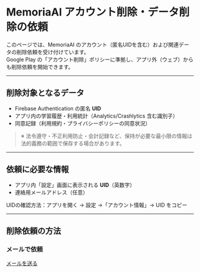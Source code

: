 # MemoriaAI アカウント削除・データ削除の依頼

このページでは、MemoriaAI のアカウント（匿名UIDを含む）および関連データの削除依頼を受け付けています。  
Google Play の「アカウント削除」ポリシーに準拠し、アプリ外（ウェブ）からも削除依頼を開始できます。

---

## 削除対象となるデータ
- Firebase Authentication の匿名 **UID**
- アプリ内の学習履歴・利用統計（Analytics/Crashlytics 含む識別子）
- 同意記録（利用規約・プライバシーポリシーの同意状況）

> ※ 法令遵守・不正利用防止・会計記録など、保持が必要な最小限の情報は法的義務の範囲で保存する場合があります。

---

## 依頼に必要な情報
- アプリ内「設定」画面に表示される **UID**（英数字）
- 連絡用メールアドレス（任意）

UIDの確認方法：アプリを開く → 設定 →「アカウント情報」→ UID をコピー

---

## 削除依頼の方法

### メールで依頼
[メールを送る](mailto:memoria.ai.contact@gmail.com?subject=MemoriaAI%20アカウント削除依頼)
